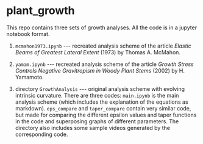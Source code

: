 # plant_growth
This repo contains three sets of growth analyses.
All the code is in a jupyter notebook format.

1. `mcmahon1973.ipynb` --- recreated analysis scheme of the article *Elastic Beams of Greatest Lateral Extent* (1973) by Thomas A. McMahon.

2. `yamam.ipynb` --- recreated analysis scheme of the article *Growth Stress Controls Negative Gravitropism in Woody Plant Stems* (2002) by H. Yamamoto.

3. directory `GrowthAnalysis` --- original analysis scheme with evolving intrinsic curvature. There are three codes:
`main.ipynb` is the main analysis scheme (which includes the explanation of the equations as markdown).
`eps_compare` and `taper_compare` contain very similar code, but made for comparing the different epsilon values and taper functions in the code and superposing
graphs of different parameters.
The directory also includes some sample videos generated by the corresponding code.
